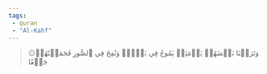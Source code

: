 ```yaml
---
tags: 
 - quran 
 - "Al-Kahf"
---
```


> ۞وَتَرَكۡنَا بَعۡضَهُمۡ يَوۡمَئِذٖ يَمُوجُ فِي بَعۡضٖۖ وَنُفِخَ فِي ٱلصُّورِ فَجَمَعۡنَٰهُمۡ جَمۡعٗا
